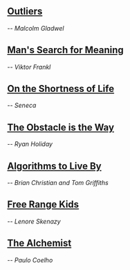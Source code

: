 ## [Outliers](/outliers.md)
-- *Malcolm Gladwel*


## [Man's Search for Meaning](/mans-search-for-meaning.md)
-- *Viktor Frankl*


## [On the Shortness of Life](/on-the-shortness-of-life.md)
-- *Seneca*


## [The Obstacle is the Way](/the-obstacle-is-the-way.md)
-- *Ryan Holiday*


## [Algorithms to Live By](/algorithms-to-live-by.md)
-- *Brian Christian and Tom Griffiths*


## [Free Range Kids](/free-range-kids.md)
-- *Lenore Skenazy*


## [The Alchemist](/the-alchemist.md)
-- *Paulo Coelho*